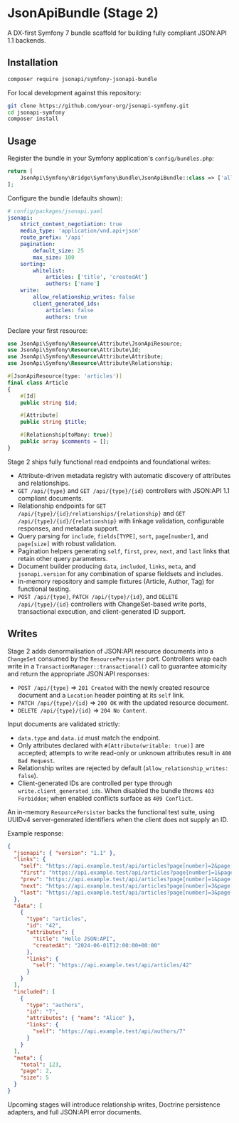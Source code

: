 # JsonApiBundle (Stage 2)

A DX-first Symfony 7 bundle scaffold for building fully compliant JSON:API 1.1 backends.

## Installation

```bash
composer require jsonapi/symfony-jsonapi-bundle
```

For local development against this repository:

```bash
git clone https://github.com/your-org/jsonapi-symfony.git
cd jsonapi-symfony
composer install
```

## Usage

Register the bundle in your Symfony application's `config/bundles.php`:

```php
return [
    JsonApi\Symfony\Bridge\Symfony\Bundle\JsonApiBundle::class => ['all' => true],
];
```

Configure the bundle (defaults shown):

```yaml
# config/packages/jsonapi.yaml
jsonapi:
    strict_content_negotiation: true
    media_type: 'application/vnd.api+json'
    route_prefix: '/api'
    pagination:
        default_size: 25
        max_size: 100
    sorting:
        whitelist:
            articles: ['title', 'createdAt']
            authors: ['name']
    write:
        allow_relationship_writes: false
        client_generated_ids:
            articles: false
            authors: true
```

Declare your first resource:

```php
use JsonApi\Symfony\Resource\Attribute\JsonApiResource;
use JsonApi\Symfony\Resource\Attribute\Id;
use JsonApi\Symfony\Resource\Attribute\Attribute;
use JsonApi\Symfony\Resource\Attribute\Relationship;

#[JsonApiResource(type: 'articles')]
final class Article
{
    #[Id]
    public string $id;

    #[Attribute]
    public string $title;

    #[Relationship(toMany: true)]
    public array $comments = [];
}
```

Stage 2 ships fully functional read endpoints and foundational writes:

* Attribute-driven metadata registry with automatic discovery of attributes and relationships.
* `GET /api/{type}` and `GET /api/{type}/{id}` controllers with JSON:API 1.1 compliant documents.
* Relationship endpoints for `GET /api/{type}/{id}/relationships/{relationship}` and
  `GET /api/{type}/{id}/{relationship}` with linkage validation, configurable responses, and
  metadata support.
* Query parsing for `include`, `fields[TYPE]`, `sort`, `page[number]`, and `page[size]` with robust validation.
* Pagination helpers generating `self`, `first`, `prev`, `next`, and `last` links that retain other query parameters.
* Document builder producing `data`, `included`, `links`, `meta`, and `jsonapi.version` for any combination of sparse fieldsets and includes.
* In-memory repository and sample fixtures (Article, Author, Tag) for functional testing.
* `POST /api/{type}`, `PATCH /api/{type}/{id}`, and `DELETE /api/{type}/{id}` controllers with ChangeSet-based write ports, transactional execution, and client-generated ID support.

## Writes

Stage 2 adds denormalisation of JSON:API resource documents into a `ChangeSet` consumed by the `ResourcePersister` port. Controllers wrap each write in a `TransactionManager::transactional()` call to guarantee atomicity and return the appropriate JSON:API responses:

* `POST /api/{type}` ⇒ `201 Created` with the newly created resource document and a `Location` header pointing at its `self` link.
* `PATCH /api/{type}/{id}` ⇒ `200 OK` with the updated resource document.
* `DELETE /api/{type}/{id}` ⇒ `204 No Content`.

Input documents are validated strictly:

* `data.type` and `data.id` must match the endpoint.
* Only attributes declared with `#[Attribute(writable: true)]` are accepted; attempts to write read-only or unknown attributes result in `400 Bad Request`.
* Relationship writes are rejected by default (`allow_relationship_writes: false`).
* Client-generated IDs are controlled per type through `write.client_generated_ids`. When disabled the bundle throws `403 Forbidden`; when enabled conflicts surface as `409 Conflict`.

An in-memory `ResourcePersister` backs the functional test suite, using UUIDv4 server-generated identifiers when the client does not supply an ID.

Example response:

```json
{
  "jsonapi": { "version": "1.1" },
  "links": {
    "self": "https://api.example.test/api/articles?page[number]=2&page[size]=5",
    "first": "https://api.example.test/api/articles?page[number]=1&page[size]=5",
    "prev": "https://api.example.test/api/articles?page[number]=1&page[size]=5",
    "next": "https://api.example.test/api/articles?page[number]=3&page[size]=5",
    "last": "https://api.example.test/api/articles?page[number]=3&page[size]=5"
  },
  "data": [
    {
      "type": "articles",
      "id": "42",
      "attributes": {
        "title": "Hello JSON:API",
        "createdAt": "2024-06-01T12:00:00+00:00"
      },
      "links": {
        "self": "https://api.example.test/api/articles/42"
      }
    }
  ],
  "included": [
    {
      "type": "authors",
      "id": "7",
      "attributes": { "name": "Alice" },
      "links": {
        "self": "https://api.example.test/api/authors/7"
      }
    }
  ],
  "meta": {
    "total": 123,
    "page": 2,
    "size": 5
  }
}
```

Upcoming stages will introduce relationship writes, Doctrine persistence adapters, and full JSON:API error documents.
